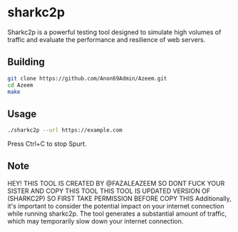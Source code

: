 # sharkc2p

Sharkc2p is a powerful testing tool designed to simulate high volumes of traffic and evaluate the performance and resilience of web servers.

## Building

```bash
git clone https://github.com/Anon69Admin/Azeem.git
cd Azeem
make
```

## Usage

```bash
./sharkc2p --url https://example.com
```
Press Ctrl+C to stop Spurt.

## Note
HEY! THIS TOOL IS CREATED BY @FAZALEAZEEM SO DONT FUCK YOUR SISTER AND COPY THIS TOOL THIS TOOL IS UPDATED VERSION OF (SHARKC2P) SO FIRST TAKE PERMISSION BEFORE COPY THIS 
Additionally, it's important to consider the potential impact on your internet connection while running sharkc2p. The tool generates a substantial amount of traffic, which may temporarily slow down your internet connection.
